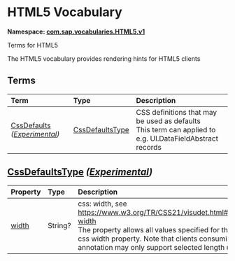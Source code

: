 # HTML5 Vocabulary
**Namespace: [com.sap.vocabularies.HTML5.v1](HTML5.xml)**

Terms for HTML5

The HTML5 vocabulary provides rendering hints for HTML5 clients


## Terms

Term|Type|Description
:---|:---|:----------
[CssDefaults](HTML5.xml#L39) *([Experimental](Common.md#Experimental))*|[CssDefaultsType](#CssDefaultsType)|<a name="CssDefaults"></a>CSS definitions that may be used as defaults<br>This term can applied to e.g. UI.DataFieldAbstract records

## <a name="CssDefaultsType"></a>[CssDefaultsType](HTML5.xml#L45) *([Experimental](Common.md#Experimental))*


Property|Type|Description
:-------|:---|:----------
[width](HTML5.xml#L47)|String?|css: width, see https://www.w3.org/TR/CSS21/visudet.html#propdef-width<br>The property allows all values specified for the original css width property. Note that clients consuming this annotation may only support selected length units.
